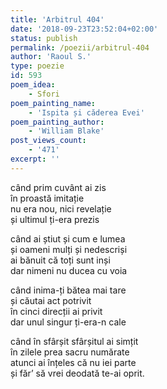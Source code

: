 ```yaml
---
title: 'Arbitrul 404'
date: '2018-09-23T23:52:04+02:00'
status: publish
permalink: /poezii/arbitrul-404
author: 'Raoul S.'
type: poezie
id: 593
poem_idea:
    - Sfori
poem_painting_name:
    - 'Ispita și căderea Evei'
poem_painting_author:
    - 'William Blake'
post_views_count:
    - '471'
excerpt: ''
---
```

când prim cuvânt ai zis  
în proastă imitație  
nu era nou, nici revelație  
și ultimul ți-era prezis

când ai știut și cum e lumea  
și oameni mulți și nedescriși  
ai bănuit că toți sunt inși  
dar nimeni nu ducea cu voia

când inima-ți bătea mai tare  
și căutai act potrivit  
în cinci direcții ai privit  
dar unul singur ți-era-n cale

când în sfârșit sfârșitul ai simțit  
în zilele prea sacru numărate  
atunci ai înțeles că nu iei parte  
și făr’ să vrei deodată te-ai oprit.